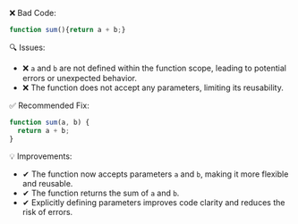 ❌ Bad Code:
```javascript
function sum(){return a + b;}
```

🔍 Issues:
*   ❌ `a` and `b` are not defined within the function scope, leading to potential errors or unexpected behavior.
*   ❌ The function does not accept any parameters, limiting its reusability.

✅ Recommended Fix:

```javascript
function sum(a, b) {
  return a + b;
}
```

💡 Improvements:

*   ✔ The function now accepts parameters `a` and `b`, making it more flexible and reusable.
*   ✔ The function returns the sum of `a` and `b`.
*   ✔ Explicitly defining parameters improves code clarity and reduces the risk of errors.